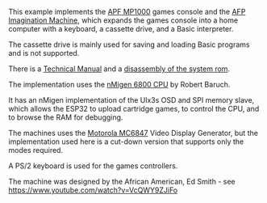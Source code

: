 This example implements the [APF MP1000](https://en.wikipedia.org/wiki/APF-MP1000) games console and the 
[AFP Imagination Machine](https://en.wikipedia.org/wiki/APF_Imagination_Machine), which expands the games console into a 
home computer with a keyboard, a cassette drive,  and a Basic interpreter.

The cassette drive is mainly used for saving and loading Basic programs and is not supported.

There is a [Technical Manual](https://classictech.files.wordpress.com/2009/11/1980-apf-imagination-machine-technical-reference-manual-1-80.pdf) 
and a [disassembly of the system rom](https://orphanedgames.com/APF/apf_rom_and_cart_source/APF_ROM.asm).

The implementation uses the [nMigen 6800 CPU](https://github.com/RobertBaruch/n6800) by Robert Baruch.

It has an nMigen implementation of the Ulx3s OSD and SPI memory slave, which allows the ESP32 to upload cartridge games, 
to control the CPU, and to browse the RAM for debugging.

The machines uses the [Motorola MC6847](https://en.wikipedia.org/wiki/Motorola_6847) Video Display Generator, 
but the implementation used here is a cut-down version that supports only the modes required.

A PS/2 keyboard is used for the games controllers.

The machine was designed by the African American, Ed Smith - see https://www.youtube.com/watch?v=VcQWY9ZJiFo

